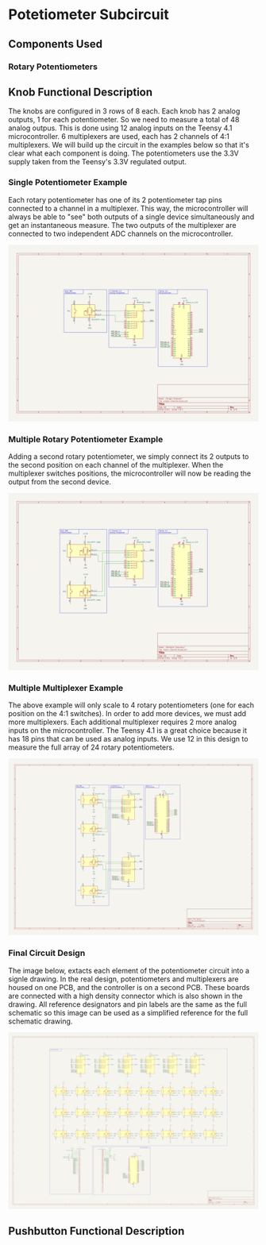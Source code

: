 # Potetiometer Subcircuit

## Components Used

### Rotary Potentiometers

## Knob Functional Description
The knobs are configured in 3 rows of 8 each. Each knob has 2 analog outputs, 1 for each potentiometer. So we need to measure a total of 48 analog outpus. This is done using 12 analog inputs on the Teensy 4.1 microcontroller. 6 multiplexers are used, each has 2 channels of 4:1 multiplexers. We will build up the circuit in the examples below so that it's clear what each component is doing. The potentiometers use the 3.3V supply taken from the Teensy's 3.3V regulated output.

### Single Potentiometer Example
Each rotary potentiometer has one of its 2 potentiometer tap pins connected to a channel in a multiplexer. This way, the microcontroller will always be able to "see" both outputs of a single device simultaneously and get an instantaneous measure. The two outputs of the multiplexer are connected to two independent ADC channels on the microcontroller.

![Single Potentiometer](../img/potentiometer-subcircuit_single-channel.png)

### Multiple Rotary Potentiometer Example
Adding a second rotary potentiometer, we simply connect its 2 outputs to the second position on each channel of the multiplexer. When the multiplexer switches positions, the microcontroller will now be reading the output from the second device.

![Multiple Potentiometers](../img/potentiometer-subcircuit_multi-channel.png)

### Multiple Multiplexer Example
The above example will only scale to 4 rotary potentiometers (one for each position on the 4:1 switches). In order to add more devices, we must add more multiplexers. Each additional multiplexer requires 2 more analog inputs on the microcontroller. The Teensy 4.1 is a great choice because it has 18 pins that can be used as analog inputs. We use 12 in this design to measure the full array of 24 rotary potentiometers.

![Multiple Mux](../img/potentiometer-subcircuit_full-scale.png)

### Final Circuit Design
The image below, extacts each element of the potentiometer circuit into a signle drawing. In the real design, potentiometers and multiplexers are housed on one PCB, and the controller is on a second PCB. These boards are connected with a high density connector which is also shown in the drawing. All reference designators and pin labels are the same as the full schematic so this image can be used as a simplified reference for the full schematic drawing.

![Final Potentiometer Circuit](../img/potentiometer-subcircuit_actual-circuit.png)

## Pushbutton Functional Description
